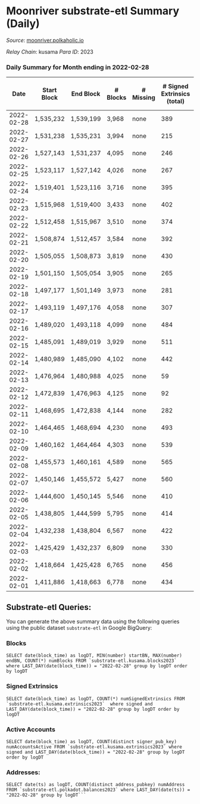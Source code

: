 # Moonriver substrate-etl Summary (Daily)

_Source_: [moonriver.polkaholic.io](https://moonriver.polkaholic.io)

*Relay Chain*: kusama
*Para ID*: 2023



### Daily Summary for Month ending in 2022-02-28


| Date | Start Block | End Block | # Blocks | # Missing | # Signed Extrinsics (total) | # Active Accounts | # Addresses with Balances | # Events | # Transfers | # XCM Transfers In | # XCM Transfers Out |
| ---- | ----------- | --------- | -------- | --------- | --------------------------- | ----------------- | ------------------------- | -------- | ----------- | ------------------ | ------------------- |
| 2022-02-28 | 1,535,232 | 1,539,199 | 3,968 | none  | 389 | 145 | 512,381 | 686,677 | 11,015 ($32,371,014) | 39 ($1,176,173) |   |
| 2022-02-27 | 1,531,238 | 1,535,231 | 3,994 | none  | 215 | 99 |  | 598,042 | 9,231 ($10,971,437) | 44 ($824,437) |   |
| 2022-02-26 | 1,527,143 | 1,531,237 | 4,095 | none  | 246 | 102 |  | 539,363 | 9,404 ($13,798,928) | 27 ($198,595) |   |
| 2022-02-25 | 1,523,117 | 1,527,142 | 4,026 | none  | 267 | 95 |  | 616,765 | 10,372 ($22,226,263) | 32 ($528,315) |   |
| 2022-02-24 | 1,519,401 | 1,523,116 | 3,716 | none  | 395 | 139 |  | 857,925 | 13,778 ($22,104,941) | 51 ($149,769) |   |
| 2022-02-23 | 1,515,968 | 1,519,400 | 3,433 | none  | 402 | 147 |  | 760,416 | 14,465 ($30,584,837) | 70 ($251,151) |   |
| 2022-02-22 | 1,512,458 | 1,515,967 | 3,510 | none  | 374 | 140 |  | 693,466 | 10,528 ($19,394,810) | 22 ($31,881.29) |   |
| 2022-02-21 | 1,508,874 | 1,512,457 | 3,584 | none  | 392 | 154 |  | 736,800 | 11,017 ($23,180,625) | 25 ($242,220) |   |
| 2022-02-20 | 1,505,055 | 1,508,873 | 3,819 | none  | 430 | 189 |  | 646,347 | 9,619 ($19,102,197) | 43 ($122,086) |   |
| 2022-02-19 | 1,501,150 | 1,505,054 | 3,905 | none  | 265 | 127 |  | 550,942 | 7,804 ($16,978,003) | 41 ($68,741.82) |   |
| 2022-02-18 | 1,497,177 | 1,501,149 | 3,973 | none  | 281 | 126 |  | 661,925 | 10,587 ($14,995,908) | 43 ($137,457) |   |
| 2022-02-17 | 1,493,119 | 1,497,176 | 4,058 | none  | 307 | 134 |  | 691,698 | 9,905 ($17,525,154) | 9 ($18,200.01) |   |
| 2022-02-16 | 1,489,020 | 1,493,118 | 4,099 | none  | 484 | 152 |  | 655,531 | 9,170 ($18,362,615) | 12 ($20,319.20) |   |
| 2022-02-15 | 1,485,091 | 1,489,019 | 3,929 | none  | 511 | 208 |  | 848,993 | 14,915 ($37,200,752) | 15 ($55,284.25) |   |
| 2022-02-14 | 1,480,989 | 1,485,090 | 4,102 | none  | 442 | 233 |  | 667,914 | 9,394 ($25,120,552) | 2 ($6,789.08) |   |
| 2022-02-13 | 1,476,964 | 1,480,988 | 4,025 | none  | 59 | 23 |  | 598,880 | 8,613 ($9,159,800) | 11 ($40,794.78) |   |
| 2022-02-12 | 1,472,839 | 1,476,963 | 4,125 | none  | 92 | 34 |  | 598,932 | 7,986 ($13,702,032) | 14 ($8,946.87) |   |
| 2022-02-11 | 1,468,695 | 1,472,838 | 4,144 | none  | 282 | 79 |  | 672,272 | 10,761 ($22,252,139) | 10 ($31,548.94) |   |
| 2022-02-10 | 1,464,465 | 1,468,694 | 4,230 | none  | 493 | 184 |  | 750,384 | 11,707 ($54,378,028) | 14 ($29,310.60) |   |
| 2022-02-09 | 1,460,162 | 1,464,464 | 4,303 | none  | 539 | 183 |  | 711,051 | 11,022 ($14,020,753) | 19 ($38,351.12) |   |
| 2022-02-08 | 1,455,573 | 1,460,161 | 4,589 | none  | 565 | 188 |  | 771,330 | 12,869 ($24,755,083) | 22 ($38,819.32) |   |
| 2022-02-07 | 1,450,146 | 1,455,572 | 5,427 | none  | 560 | 248 |  | 873,227 | 16,461 ($28,508,194) | 17 ($75,430.19) |   |
| 2022-02-06 | 1,444,600 | 1,450,145 | 5,546 | none  | 410 | 184 |  | 782,639 | 12,709 ($9,851,825) | 15 ($81,219.61) |   |
| 2022-02-05 | 1,438,805 | 1,444,599 | 5,795 | none  | 414 | 152 |  | 802,359 | 13,127 ($14,999,068) | 14 ($42,511.95) |   |
| 2022-02-04 | 1,432,238 | 1,438,804 | 6,567 | none  | 422 | 176 |  | 898,059 | 14,703 ($14,864,727) | 21 ($38,769.95) |   |
| 2022-02-03 | 1,425,429 | 1,432,237 | 6,809 | none  | 330 | 146 |  | 645,328 | 8,194 ($5,330,024) | 10 ($14,662.40) |   |
| 2022-02-02 | 1,418,664 | 1,425,428 | 6,765 | none  | 456 | 181 |  | 673,343 | 11,474 ($12,842,086) | 16 ($72,079.05) |   |
| 2022-02-01 | 1,411,886 | 1,418,663 | 6,778 | none  | 434 | 140 |  | 615,021 | 10,187 ($8,456,340) | 3 ($1,806.89) |   |

## Substrate-etl Queries:
You can generate the above summary data using the following queries using the public dataset `substrate-etl` in Google BigQuery:


### Blocks
```
SELECT date(block_time) as logDT, MIN(number) startBN, MAX(number) endBN, COUNT(*) numBlocks FROM `substrate-etl.kusama.blocks2023`  where LAST_DAY(date(block_time)) = "2022-02-28" group by logDT order by logDT
```


### Signed Extrinsics
```
SELECT date(block_time) as logDT, COUNT(*) numSignedExtrinsics FROM `substrate-etl.kusama.extrinsics2023`  where signed and LAST_DAY(date(block_time)) = "2022-02-28" group by logDT order by logDT
```


### Active Accounts
```
SELECT date(block_time) as logDT, COUNT(distinct signer_pub_key) numAccountsActive FROM `substrate-etl.kusama.extrinsics2023` where signed and LAST_DAY(date(block_time)) = "2022-02-28" group by logDT order by logDT
```


### Addresses:
```
SELECT date(ts) as logDT, COUNT(distinct address_pubkey) numAddress FROM `substrate-etl.polkadot.balances2023` where LAST_DAY(date(ts)) = "2022-02-28" group by logDT```

